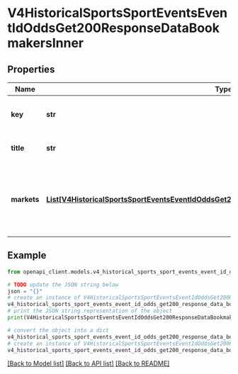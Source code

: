 # V4HistoricalSportsSportEventsEventIdOddsGet200ResponseDataBookmakersInner


## Properties

Name | Type | Description | Notes
------------ | ------------- | ------------- | -------------
**key** | **str** | A unique slug (key) of the bookmaker | [optional] 
**title** | **str** | A formatted title of the bookmaker | [optional] 
**markets** | [**List[V4HistoricalSportsSportEventsEventIdOddsGet200ResponseDataBookmakersInnerMarketsInner]**](V4HistoricalSportsSportEventsEventIdOddsGet200ResponseDataBookmakersInnerMarketsInner.md) | The included market depends on the specified &#39;markets&#39; GET param. | [optional] 

## Example

```python
from openapi_client.models.v4_historical_sports_sport_events_event_id_odds_get200_response_data_bookmakers_inner import V4HistoricalSportsSportEventsEventIdOddsGet200ResponseDataBookmakersInner

# TODO update the JSON string below
json = "{}"
# create an instance of V4HistoricalSportsSportEventsEventIdOddsGet200ResponseDataBookmakersInner from a JSON string
v4_historical_sports_sport_events_event_id_odds_get200_response_data_bookmakers_inner_instance = V4HistoricalSportsSportEventsEventIdOddsGet200ResponseDataBookmakersInner.from_json(json)
# print the JSON string representation of the object
print(V4HistoricalSportsSportEventsEventIdOddsGet200ResponseDataBookmakersInner.to_json())

# convert the object into a dict
v4_historical_sports_sport_events_event_id_odds_get200_response_data_bookmakers_inner_dict = v4_historical_sports_sport_events_event_id_odds_get200_response_data_bookmakers_inner_instance.to_dict()
# create an instance of V4HistoricalSportsSportEventsEventIdOddsGet200ResponseDataBookmakersInner from a dict
v4_historical_sports_sport_events_event_id_odds_get200_response_data_bookmakers_inner_from_dict = V4HistoricalSportsSportEventsEventIdOddsGet200ResponseDataBookmakersInner.from_dict(v4_historical_sports_sport_events_event_id_odds_get200_response_data_bookmakers_inner_dict)
```
[[Back to Model list]](../README.md#documentation-for-models) [[Back to API list]](../README.md#documentation-for-api-endpoints) [[Back to README]](../README.md)


